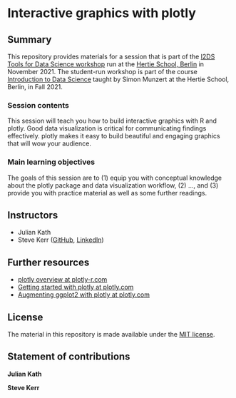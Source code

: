 # Interactive graphics with plotly


## Summary

This repository provides materials for a session that is part of the [I2DS Tools for Data Science workshop](https://github.com/intro-to-data-science-21-workshop) run at the [Hertie School, Berlin](https://www.hertie-school.org/en/) in November 2021. The student-run workshop is part of the course [Introduction to Data Science](https://github.com/intro-to-data-science-21) taught by Simon Munzert at the Hertie School, Berlin, in Fall 2021.

### Session contents

This session will teach you how to build interactive graphics with R and plotly. Good data visualization is critical for communicating findings effectively. plotly makes it easy to build beautiful and engaging graphics that will wow your audience.

### Main learning objectives

The goals of this session are to (1) equip you with conceptual knowledge about the plotly package and data visualization workflow, (2) ..., and (3) provide you with practice material as well as some further readings.


## Instructors

- Julian Kath
- Steve Kerr ([GitHub](https://github.com/smkerr), [LinkedIn](https://www.linkedin.com/in/stevenmileskerr/))


## Further resources

- [plotly overview at plotly-r.com](https://plotly-r.com)
- [Getting started with plotly at plotly.com](https://plotly.com/r/getting-started/)
- [Augmenting ggplot2 with plotly at plotly.com](https://plotly.com/ggplot2/getting-started/) 


## License

The material in this repository is made available under the [MIT license](http://opensource.org/licenses/mit-license.php). 

## Statement of contributions

**Julian Kath** 

**Steve Kerr** 
